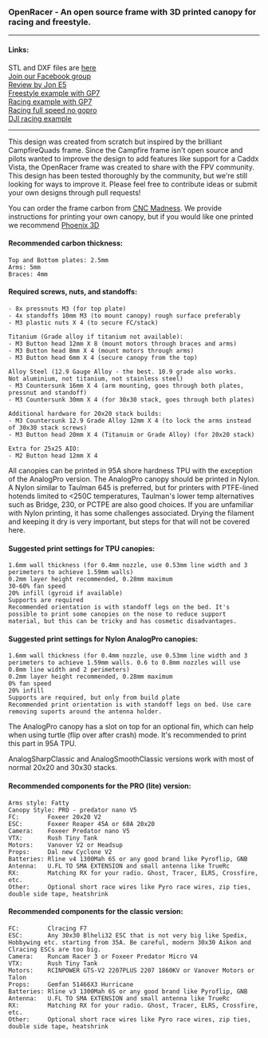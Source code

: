 <h3>OpenRacer - An open source frame with 3D printed canopy for racing and freestyle.</h3>
<hr>

<h4>Links:</h4>

STL and DXF files are [here](https://github.com/OpenRacer/OpenRacer/tree/master/cad)<br>
[Join our Facebook group](https://www.facebook.com/groups/640824090407985)<br>
[Review by Jon E5](https://www.youtube.com/watch?v=laAqQoRC8uU)<br>
[Freestyle example with GP7](https://www.youtube.com/watch?v=OqChCLXAk6A)<br>
[Racing example with GP7](https://www.youtube.com/watch?v=VN75sF9umTA)<br>
[Racing full speed no gopro](https://www.youtube.com/watch?v=_SSzJq6VKVc)<br>
[DJI racing example](https://www.youtube.com/watch?v=-WxEIBV4bSs)<br>
<hr>
This design was created from scratch but inspired by the brilliant CampfireQuads frame. Since the Campfire frame isn't open source and pilots wanted to improve the design to add features like support for a Caddx Vista, the OpenRacer frame was created to share with the FPV community. This design has been tested thoroughly by the community, but we're still looking for ways to improve it. Please feel free to contribute ideas or submit your own designs through pull requests!

You can order the frame carbon from [CNC Madness](https://cncmadness.com/). We provide instructions for printing your own canopy, but if you would like one printed we recommend [Phoenix 3D](https://www.phx-3d.com/)

<h4>Recommended carbon thickness:</h4>

```
Top and Bottom plates: 2.5mm
Arms: 5mm
Braces: 4mm
```

<h4>Required screws, nuts, and standoffs:</h4>

```
- 8x pressnuts M3 (for top plate)
- 4x standoffs 10mm M3 (to mount canopy) rough surface preferably
- M3 plastic nuts X 4 (to secure FC/stack)

Titanium (Grade alloy if titanium not available):
- M3 Button head 12mm X 8 (mount motors through braces and arms)
- M3 Button head 8mm X 4 (mount motors through arms)
- M3 Button head 6mm X 4 (secure canopy from the top)

Alloy Steel (12.9 Gauge Alloy - the best. 10.9 grade also works.
Not aluminium, not titanium, not stainless steel)
- M3 Countersunk 16mm X 4 (arm mounting, goes through both plates, pressnut and standoff)
- M3 Countersunk 30mm X 4 (for 30x30 stack, goes through both plates)

Additional hardware for 20x20 stack builds:
- M3 Countersunk 12.9 Grade Alloy 12mm X 4 (to lock the arms instead of 30x30 stack screws)
- M3 Button head 20mm X 4 (Titanuim or Grade Alloy) (for 20x20 stack)

Extra for 25x25 AIO:
- M2 Button head 12mm X 4
```

All canopies can be printed in 95A shore hardness TPU with the exception of the AnalogPro version. The AnalogPro canopy should be printed in Nylon. A Nylon similar to Taulman 645 is preferred, but for printers with PTFE-lined hotends limited to <250C temperatures, Taulman's lower temp alternatives such as Bridge, 230, or PCTPE are also good choices. If you are unfamiliar with Nylon printing, it has some challenges associated. Drying the filament and keeping it dry is very important, but steps for that will not be covered here.

<h4>Suggested print settings for TPU canopies:</h4>

```
1.6mm wall thickness (for 0.4mm nozzle, use 0.53mm line width and 3 perimeters to achieve 1.59mm walls)
0.2mm layer height recommended, 0.28mm maximum
30-60% fan speed
20% infill (gyroid if available)
Supports are required
Recommended orientation is with standoff legs on the bed. It's possible to print some canopies on the nose to reduce support material, but this can be tricky and has cosmetic disadvantages.
```

<h4>Suggested print settings for Nylon AnalogPro canopies:</h4>

```
1.6mm wall thickness (for 0.4mm nozzle, use 0.53mm line width and 3 perimeters to achieve 1.59mm walls. 0.6 to 0.8mm nozzles will use 0.8mm line width and 2 perimeters)
0.2mm layer height recommended, 0.28mm maximum
0% fan speed
20% infill
Supports are required, but only from build plate
Recommended print orientation is with standoff legs on bed. Use care removing suports around the antenna holder. 
```

The AnalogPro canopy has a slot on top for an optional fin, which can help when using turtle (flip over after crash) mode. It's recommended to print this part in 95A TPU.

AnalogSharpClassic and AnalogSmoothClassic versions work with most of normal 20x20 and 30x30 stacks. 

<h4>Recommended components for the PRO (lite) version:</h4>

```
Arms style: Fatty
Canopy Style: PRO - predator nano V5
FC:        Foxeer 20x20 V2
ESC:       Foxeer Reaper 45A or 60A 20x20
Camera:    Foxeer Predator nano V5
VTX:       Rush Tiny Tank
Motors:    Vanover V2 or Headsup
Props:     Dal new Cyclone V2
Batteries: Rline v4 1300Mah 6S or any good brand like Pyroflip, GNB
Antenna:   U.FL TO SMA EXTENSION and small antenna like TrueRc
RX:        Matching RX for your radio. Ghost, Tracer, ELRS, Crossfire, etc.
Other:     Optional short race wires like Pyro race wires, zip ties, double side tape, heatshrink
```

<h4>Recommended components for the classic version:</h4>

```
FC:        Clracing F7
ESC:       Any 30x30 Blheli32 ESC that is not very big like Spedix, Hobbywing etc. starting from 35A. Be careful, modern 30x30 Aikon and Clracing ESCs are too big. 
Camera:    Runcam Racer 3 or Foxeer Predator Micro V4
VTX:       Rush Tiny Tank
Motors:    RCINPOWER GTS-V2 2207PLUS 2207 1860KV or Vanover Motors or Talon
Props:     Gemfan 51466X3 Hurricane
Batteries: Rline v3 1300Mah 6S or any good brand like Pyroflip, GNB
Antenna:   U.FL TO SMA EXTENSION and small antenna like TrueRc
RX:        Matching RX for your radio. Ghost, Tracer, ELRS, Crossfire, etc.
Other:     Optional short race wires like Pyro race wires, zip ties, double side tape, heatshrink
```
